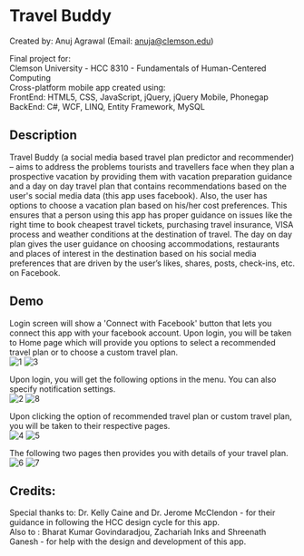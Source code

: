 # Travel Buddy
Created by: Anuj Agrawal (Email: anuja@clemson.edu)
<br>

Final project for:
<br>
Clemson University - HCC 8310 - Fundamentals of Human-Centered Computing
<br>
Cross-platform mobile app created using:
<br>
FrontEnd: HTML5, CSS, JavaScript, jQuery, jQuery Mobile, Phonegap
<br>
BackEnd: C#, WCF, LINQ, Entity Framework, MySQL

## Description
Travel Buddy (a social media based travel plan predictor and recommender) – aims to address the problems tourists and travellers face when they plan a prospective vacation by providing them with vacation preparation guidance and a day on day travel plan that contains recommendations based on the user's social media data (this app uses facebook). Also, the user has options to choose a vacation plan based on his/her cost preferences. This ensures that a person using this app has proper guidance on issues like the right time to book cheapest travel tickets, purchasing travel insurance, VISA process and weather conditions at the destination of travel. The day on day plan gives the user guidance on choosing accommodations, restaurants and places of interest in the destination based on his social media preferences that are driven by the user’s likes, shares, posts, check-ins, etc. on Facebook.

## Demo

Login screen will show a 'Connect with Facebook' button that lets you connect this app with your facebook account. Upon login, you will be taken to Home page which will provide you options to select a recommended travel plan or to choose a custom travel plan.
<br>
![1](https://raw.githubusercontent.com/anujgeek/TravelBuddy/master/Demo/1.jpg "Login")
![3](https://raw.githubusercontent.com/anujgeek/TravelBuddy/master/Demo/3.jpg "Home")
<br>

Upon login, you will get the following options in the menu. You can also specify notification settings.
<br>
![2](https://raw.githubusercontent.com/anujgeek/TravelBuddy/master/Demo/2.jpg "Menu")
![8](https://raw.githubusercontent.com/anujgeek/TravelBuddy/master/Demo/8.jpg "Notification Settings")
<br>

Upon clicking the option of recommended travel plan or custom travel plan, you will be taken to their respective pages.
<br>
![4](https://raw.githubusercontent.com/anujgeek/TravelBuddy/master/Demo/4.jpg "Travel Plan")
![5](https://raw.githubusercontent.com/anujgeek/TravelBuddy/master/Demo/5.jpg "Custom Travel Plan")
<br>

The following two pages then provides you with details of your travel plan.
<br>
![6](https://raw.githubusercontent.com/anujgeek/TravelBuddy/master/Demo/6.jpg "Preparation")
![7](https://raw.githubusercontent.com/anujgeek/TravelBuddy/master/Demo/7.jpg "During Vacation")
<br>

## Credits:

Special thanks to: Dr. Kelly Caine and Dr. Jerome McClendon - for their guidance in following the HCC design cycle for this app.
<br>
Also to : Bharat Kumar Govindaradjou, Zachariah Inks and Shreenath Ganesh - for help with the design and development of this app.

